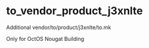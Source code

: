 # to_vendor_product_j3xnlte
Additional vendor/to/product/j3xnlte/to.mk

Only for OctOS Nougat Building
